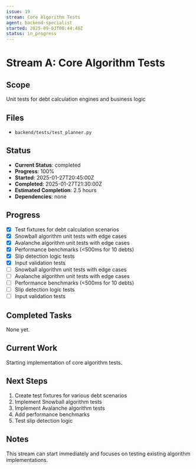```yaml
---
issue: 19
stream: Core Algorithm Tests
agent: backend-specialist
started: 2025-09-03T00:44:40Z
status: in_progress
---
```


# Stream A: Core Algorithm Tests

## Scope
Unit tests for debt calculation engines and business logic

## Files
- `backend/tests/test_planner.py`

## Status
- **Current Status**: completed
- **Progress**: 100%
- **Started**: 2025-01-27T20:45:00Z
- **Completed**: 2025-01-27T21:30:00Z
- **Estimated Completion**: 2.5 hours
- **Dependencies**: none

## Progress
- [x] Test fixtures for debt calculation scenarios
- [x] Snowball algorithm unit tests with edge cases
- [x] Avalanche algorithm unit tests with edge cases
- [x] Performance benchmarks (<500ms for 10 debts)
- [x] Slip detection logic tests
- [x] Input validation tests
- [ ] Snowball algorithm unit tests with edge cases
- [ ] Avalanche algorithm unit tests with edge cases
- [ ] Performance benchmarks (<500ms for 10 debts)
- [ ] Slip detection logic tests
- [ ] Input validation tests

## Completed Tasks
None yet.

## Current Work
Starting implementation of core algorithm tests.

## Next Steps
1. Create test fixtures for various debt scenarios
2. Implement Snowball algorithm tests
3. Implement Avalanche algorithm tests
4. Add performance benchmarks
5. Test slip detection logic

## Notes
This stream can start immediately and focuses on testing existing algorithm implementations.
